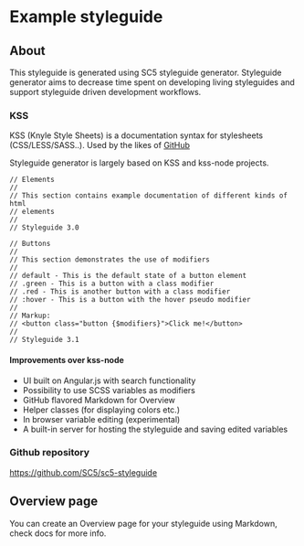 # Example styleguide

## About

This styleguide is generated using SC5 styleguide generator. Styleguide
generator aims to decrease time spent on developing living styleguides and
support styleguide driven development workflows.

### KSS

KSS (Knyle Style Sheets) is a documentation syntax for stylesheets
(CSS/LESS/SASS..). Used by the likes of [GitHub](https://github.com/styleguide/css)

Styleguide generator is largely based on KSS and kss-node projects.

    // Elements
    //
    // This section contains example documentation of different kinds of html
    // elements
    //
    // Styleguide 3.0

    // Buttons
    //
    // This section demonstrates the use of modifiers
    //
    // default - This is the default state of a button element
    // .green - This is a button with a class modifier
    // .red - This is another button with a class modifier
    // :hover - This is a button with the hover pseudo modifier
    //
    // Markup:
    // <button class="button {$modifiers}">Click me!</button>
    //
    // Styleguide 3.1

#### Improvements over kss-node
* UI built on Angular.js with search functionality
* Possibility to use SCSS variables as modifiers
* GitHub flavored Markdown for Overview
* Helper classes (for displaying colors etc.)
* In browser variable editing (experimental)
* A built-in server for hosting the styleguide and saving edited variables

### Github repository

https://github.com/SC5/sc5-styleguide

## Overview page

You can create an Overview page for your styleguide using Markdown,
check docs for more info.